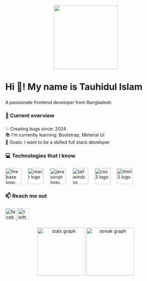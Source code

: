 <div align="center">
  <img height="200" src="https://i.ibb.co.com/f1gQY25/programming-script-text-coding-word.jpg"  />
</div>

###

<h1 align="left">Hi 👋! My name is Tauhidul Islam</h1>

###

<p align="left">A passionate frontend developer from Bangladesh</p>

###

<h3 align="left">👀 Current overview</h3>

###

<p align="left">✨ Creating bugs since: 2024<br>📚 I'm currently learning: Bootstrap, Meterial Ui<br>🎯 Goals:  I want to be a skilled full stack developer</p>

###

<h3 align="left">💻 Technologies that I know</h3>

###

<div align="left">
  <img src="https://cdn.jsdelivr.net/gh/devicons/devicon/icons/firebase/firebase-plain.svg" height="50" alt="firebase logo"  />
  <img width="12" />
  <img src="https://cdn.jsdelivr.net/gh/devicons/devicon/icons/react/react-original.svg" height="50" alt="react logo"  />
  <img width="12" />
  <img src="https://cdn.jsdelivr.net/gh/devicons/devicon/icons/javascript/javascript-original.svg" height="50" alt="javascript logo"  />
  <img width="12" />
  <img src="https://cdn.jsdelivr.net/gh/devicons/devicon/icons/tailwindcss/tailwindcss-original-wordmark.svg" height="50" alt="tailwindcss logo"  />
  <img width="12" />
  <img src="https://cdn.jsdelivr.net/gh/devicons/devicon/icons/css3/css3-original.svg" height="50" alt="css3 logo"  />
  <img width="12" />
  <img src="https://cdn.jsdelivr.net/gh/devicons/devicon/icons/html5/html5-original.svg" height="50" alt="html5 logo"  />
</div>

###

<h3 align="left">📫 Reach me out</h3>

###

<div align="left">
  <a href="https://www.facebook.com/tauhid.sakib.40" target="_blank">
    <img src="https://img.shields.io/static/v1?message=Facebook&logo=facebook&label=&color=1877F2&logoColor=white&labelColor=&style=for-the-badge" height="35" alt="facebook logo"  />
  </a>
  <a href="https://x.com/TAUHIDULIS10407" target="_blank">
    <img src="https://img.shields.io/static/v1?message=Twitter&logo=twitter&label=&color=1DA1F2&logoColor=white&labelColor=&style=for-the-badge" height="35" alt="twitter logo"  />
  </a>
</div>

###

<div align="center">
  <img src="https://github-readme-stats.vercel.app/api?username=tsakib2000&hide_title=false&hide_rank=false&show_icons=true&include_all_commits=true&count_private=true&disable_animations=false&theme=react&locale=en&hide_border=false" height="150" alt="stats graph"  />
  <img src="https://streak-stats.demolab.com?user=tsakib2000&locale=en&mode=daily&theme=react&hide_border=false&border_radius=5" height="150" alt="streak graph"  />
</div>

###
